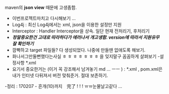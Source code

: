 maven의 **json view** 때문에 고생좀함.

- 이번프로젝트마치고 다시해보기 ... 
- Log4j : 최신 Log4j에서는 xml, json을 이용한 설정만 지원
- Interceptor : Handler Interceptor을 상속. 일단 현재 전처리기, 후처리기
- *****정말중요한건 고대로 따라하다가 에러나서 개고생함. version에 따라서 지원유무 잘 확인하기*****
- 깜빡하고 target 파일들? 다 생성되었다. 나중에 만들땐 없애도록 해보기. 
- 화나서그만둘뻔했다는사실 ㅎ ㅎ ㅎ ㅎ ㅎ ㅎ ㅎ 을 잊지말구 꼼꼼하게 살펴보기 -설정사항 *.xml
- 요기서 중요한거는 (이거 꼭 강조해서 남겨놓기 md ... ㅡㅡ ) : *.xml , pom.xml은 내가 인터넷 다뒤져서 버전 맞춰준거. 절대 보존하기.

-정리 : 170207 - 흔개(10)까지　完了 ! ! ! ㅠㅠ눈물날고같다 ... 
